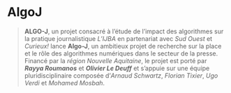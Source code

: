 # AlgoJ
> **ALGO-J**, un projet consacré à l’étude de l’impact des algorithmes sur la pratique journalistique
*L’IJBA* en partenariat avec *Sud Ouest* et *Curieux!* lance **Algo-J**, un ambitieux projet de recherche sur la place et le rôle des algorithmes numériques dans le secteur de la presse. Financé par la *région Nouvelle Aquitaine*, le projet est porté par ***Rayya Roumanos*** et ***Olivier Le Deuff*** et s’appuie sur une équipe pluridisciplinaire composée d’*Arnaud Schwartz*, *Florian Tixier*, *Ugo Verdi* et *Mohamed Mosbah*.
